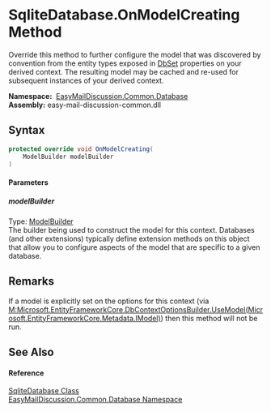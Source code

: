 SqliteDatabase.OnModelCreating Method
=====================================
Override this method to further configure the model that was discovered by convention from the entity types exposed in [DbSet][1] properties on your derived context. The resulting model may be cached and re-used for subsequent instances of your derived context.

  **Namespace:**  [EasyMailDiscussion.Common.Database][2]  
  **Assembly:** easy-mail-discussion-common.dll

Syntax
------

```csharp
protected override void OnModelCreating(
	ModelBuilder modelBuilder
)
```

#### Parameters

##### *modelBuilder*
Type: [ModelBuilder][3]  
 The builder being used to construct the model for this context. Databases (and other extensions) typically define extension methods on this object that allow you to configure aspects of the model that are specific to a given database.


Remarks
-------
 If a model is explicitly set on the options for this context (via [M:Microsoft.EntityFrameworkCore.DbContextOptionsBuilder.UseModel(Microsoft.EntityFrameworkCore.Metadata.IModel)][4]) then this method will not be run. 

See Also
--------

#### Reference
[SqliteDatabase Class][5]  
[EasyMailDiscussion.Common.Database Namespace][2]  

[1]: https://docs.microsoft.com/dotnet/api/microsoft.entityframeworkcore.dbset-1
[2]: ../README.md
[3]: https://docs.microsoft.com/dotnet/api/microsoft.entityframeworkcore.modelbuilder
[4]: M:Microsoft.EntityFrameworkCore.DbContextOptionsBuilder.UseModel(Microsoft.EntityFrameworkCore.Metadata.IModel)
[5]: README.md